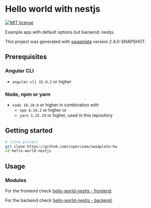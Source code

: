 # Hello world with nestjs

[![MIT license](https://img.shields.io/badge/license-MIT-blue.svg)](./LICENSE.md)

Example app with default options but backend: nestjs.

This project was generated with [swaaplate](https://github.com/inpercima/swaaplate) version 2.4.0-SNAPSHOT.

## Prerequisites

### Angular CLI

* `angular-cli 15.0.2` or higher

### Node, npm or yarn

* `node 18.10.0` or higher in combination with
  * `npm 8.19.2` or higher or
  * `yarn 1.22.19` or higher, used in this repository

## Getting started

```bash
# clone project
git clone https://github.com/inpercima/swaaplate-hw
cd hello-world-nestjs
```

## Usage

### Modules

For the frontend check [hello-world-nestjs - frontend](./frontend).

For the backend check [hello-world-nestjs - backend](./backend).

